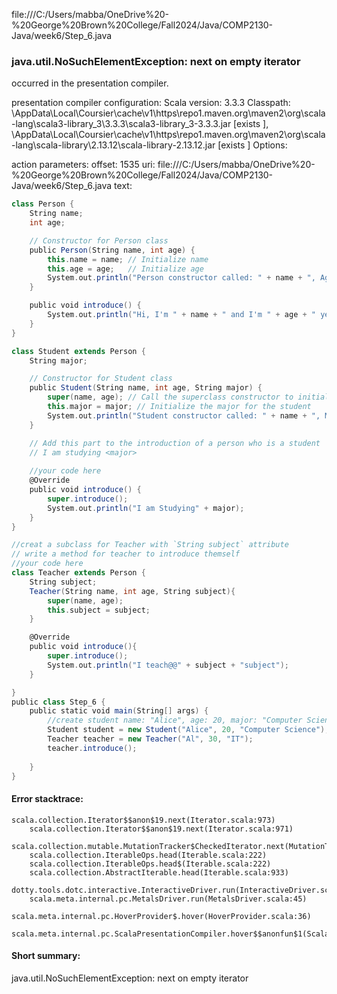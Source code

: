 file:///C:/Users/mabba/OneDrive%20-%20George%20Brown%20College/Fall2024/Java/COMP2130-Java/week6/Step_6.java
### java.util.NoSuchElementException: next on empty iterator

occurred in the presentation compiler.

presentation compiler configuration:
Scala version: 3.3.3
Classpath:
<HOME>\AppData\Local\Coursier\cache\v1\https\repo1.maven.org\maven2\org\scala-lang\scala3-library_3\3.3.3\scala3-library_3-3.3.3.jar [exists ], <HOME>\AppData\Local\Coursier\cache\v1\https\repo1.maven.org\maven2\org\scala-lang\scala-library\2.13.12\scala-library-2.13.12.jar [exists ]
Options:



action parameters:
offset: 1535
uri: file:///C:/Users/mabba/OneDrive%20-%20George%20Brown%20College/Fall2024/Java/COMP2130-Java/week6/Step_6.java
text:
```scala
class Person {
    String name;
    int age;

    // Constructor for Person class
    public Person(String name, int age) {
        this.name = name; // Initialize name
        this.age = age;   // Initialize age
        System.out.println("Person constructor called: " + name + ", Age: " + age);
    }

    public void introduce() {
        System.out.println("Hi, I'm " + name + " and I'm " + age + " years old.");
    }
}

class Student extends Person {
    String major;

    // Constructor for Student class
    public Student(String name, int age, String major) {
        super(name, age); // Call the superclass constructor to initialize name and age
        this.major = major; // Initialize the major for the student
        System.out.println("Student constructor called: " + name + ", Major: " + major);
    }

    // Add this part to the introduction of a person who is a student
    // I am studying <major> 
    
    //your code here
    @Override
    public void introduce() {
        super.introduce();
        System.out.println("I am Studying" + major);
    }
}

//creat a subclass for Teacher with `String subject` attribute
// write a method for teacher to introduce themself
//your code here
class Teacher extends Person {
    String subject;
    Teacher(String name, int age, String subject){
        super(name, age);
        this.subject = subject;
    }

    @Override
    public void introduce(){
        super.introduce();
        System.out.println("I teach@@" + subject + "subject");
    }

}
public class Step_6 {
    public static void main(String[] args) {
        //create student name: "Alice", age: 20, major: "Computer Science" and call introduce;
        Student student = new Student("Alice", 20, "Computer Science");
        Teacher teacher = new Teacher("Al", 30, "IT");
        teacher.introduce();
        
    }
}

```



#### Error stacktrace:

```
scala.collection.Iterator$$anon$19.next(Iterator.scala:973)
	scala.collection.Iterator$$anon$19.next(Iterator.scala:971)
	scala.collection.mutable.MutationTracker$CheckedIterator.next(MutationTracker.scala:76)
	scala.collection.IterableOps.head(Iterable.scala:222)
	scala.collection.IterableOps.head$(Iterable.scala:222)
	scala.collection.AbstractIterable.head(Iterable.scala:933)
	dotty.tools.dotc.interactive.InteractiveDriver.run(InteractiveDriver.scala:168)
	scala.meta.internal.pc.MetalsDriver.run(MetalsDriver.scala:45)
	scala.meta.internal.pc.HoverProvider$.hover(HoverProvider.scala:36)
	scala.meta.internal.pc.ScalaPresentationCompiler.hover$$anonfun$1(ScalaPresentationCompiler.scala:389)
```
#### Short summary: 

java.util.NoSuchElementException: next on empty iterator